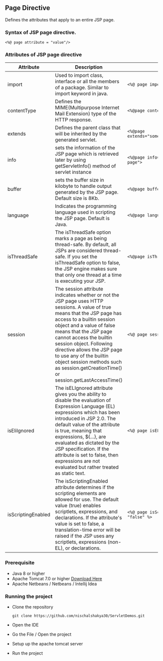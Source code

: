 ## Page Directive  
Defines the attributes that apply to an entire JSP page.

### Syntax of JSP page directive.
``<%@ page attribute = "value"/>``

### Attributes of JSP page directive
| Attribute | Description | Example |
| -------------- | ----------- | ------- |
| import | Used to import class, interface or all the members of a package. Similar to import keyword in java. | ``<%@ page import="java.util.Date">`` |
| contentType | Defines the MIME(Multipurpose Internet Mail Extension) type of the HTTP response. | ``<%@page contentType="text/html"%>`` |
| extends | Defines the parent class that will be inherited by the generated servlet. | ``<%@page extends="somePackage.SomeClass"%>`` |
| info | sets the information of the JSP page which is retrieved later by using getServletInfo() method of servlet instance | ``<%@page info="exception handling page">`` |
| buffer | sets the buffer size in kilobyte to handle output generated by the JSP page. Default size is 8Kb. | ``<%@page buffer=16Kb%>`` |
| language | Indicates the programming language used in scripting the JSP page. Default is Java.| ``<%@page language="java">`` |
| isThreadSafe | The isThreadSafe option marks a page as being thread-safe. By default, all JSPs are considered thread-safe. If you set the isThreadSafe option to false, the JSP engine makes sure that only one thread at a time is executing your JSP. | ``<%@page isThreadSafe="false"%>``|  
| session |   The session attribute indicates whether or not the JSP page uses HTTP sessions. A value of true means that the JSP page has access to a builtin session object and a value of false means that the JSP page cannot access the builtin session object. Following directive allows the JSP page to use any of the builtin object session methods such as session.getCreationTime() or session.getLastAccessTime() | ``<%@ page session = "true" %>``| 
| isEliIgnored | The isELIgnored attribute gives you the ability to disable the evaluation of Expression Language (EL) expressions which has been introduced in JSP 2.0. The default value of the attribute is true, meaning that expressions, ${...}, are evaluated as dictated by the JSP specification. If the attribute is set to false, then expressions are not evaluated but rather treated as static text. | ``<%@ page isELIgnored = "false" %>`` | 
| isScriptingEnabled | The isScriptingEnabled attribute determines if the scripting elements are allowed for use. The default value (true) enables scriptlets, expressions, and declarations. If the attribute's value is set to false, a translation-time error will be raised if the JSP uses any scriptlets, expressions (non-EL), or declarations. | ``<%@ page isScriptingEnabled = "false" %>``| 


### Prerequisite
* Java 8 or higher 
* Apache Tomcat 7.0 or higher [Download Here](https://tomcat.apache.org/download-70.cgi)
* Apache Netbeans / Netbeans / Intellij Idea   


### Running the project 
* Clone the repository 
   
   ``git clone https://github.com/nischalshakya30/ServletDemos.git``

* Open the IDE

* Go the File / Open the project 

* Setup up the apache tomcat server 
  
* Run the project 



